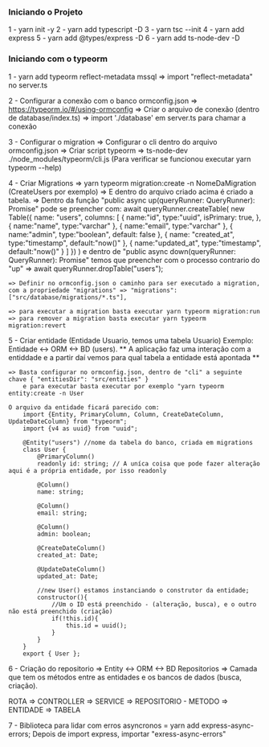 ### Iniciando o Projeto
1 - yarn init -y
2 - yarn add typescript -D
3 - yarn tsc --init
4 - yarn add express
5 - yarn add @types/express -D
6 - yarn add ts-node-dev -D

### Iniciando com o typeorm
1 - yarn add typeorm reflect-metadata mssql
    => import "reflect-metadata" no server.ts

2 - Configurar a conexão com o banco ormconfig.json
    => https://typeorm.io/#/using-ormconfig
    => Criar o arquivo de conexão (dentro de database/index.ts)
    => import './database' em server.ts para chamar a conexão

3 - Configurar o migration
    => Configurar o cli dentro do arquivo ormconfig.json
    => Criar script typeorm => ts-node-dev ./node_modules/typeorm/cli.js
        (Para verificar se funcionou executar yarn typeorm --help)

4 - Criar Migrations
    => yarn typeorm migration:create -n NomeDaMigration (CreateUsers por exemplo)
    => E dentro do arquivo criado acima é criado a tabela.
        => Dentro da função "public async up(queryRunner: QueryRunner): Promise<void>"
        pode se preencher com:      await queryRunner.createTable(
                                        new Table({
                                            name:  "users",
                                            columns: [
                                                {
                                                    name:"id",
                                                    type:"uuid",
                                                    isPrimary: true,
                                                },
                                                {
                                                    name:"name",
                                                    type:"varchar"
                                                },
                                                {
                                                    name:"email",
                                                    type:"varchar"
                                                },
                                                {
                                                    name:"admin",
                                                    type:"boolean",
                                                    default: false
                                                },
                                                {
                                                    name: "created_at",
                                                    type:"timestamp",
                                                    default:"now()"
                                                },
                                                {
                                                    name:"updated_at",
                                                    type:"timestamp",
                                                    default:"now()"
                                                }
                                            ]
                                        })
                                    )
        e dentro de "public async down(queryRunner: QueryRunner): Promise<void>"
        temos que preencher com o processo contrario do "up" 
        => await queryRunner.dropTable("users");

    => Definir no ormconfig.json o caminho para ser executado a migration,
    com a propriedade "migrations" => "migrations": ["src/database/migrations/*.ts"],

    => para executar a migration basta executar yarn typeorm migration:run
    => para remover a migration basta executar yarn typeorm migration:revert

5 - Criar entidade (Entidade Usuario, temos uma tabela Usuario)
    Exemplo: Entidade <-> ORM <-> BD (users). ** A aplicação faz uma interação com a entiddade e a partir daí vemos para qual tabela a entidade está apontada **

    => Basta configurar no ormconfig.json, dentro de "cli" a seguinte chave { "entitiesDir": "src/entities" }
        e para executar basta executar por exemplo "yarn typeorm entity:create -n User

    O arquivo da entidade ficará parecido com:
        import {Entity, PrimaryColumn, Column, CreateDateColumn, UpdateDateColumn} from "typeorm";
        import {v4 as uuid} from "uuid";

        @Entity("users") //nome da tabela do banco, criada em migrations
        class User {
            @PrimaryColumn()
            readonly id: string; // A uníca coisa que pode fazer alteração aqui é a própria entidade, por isso readonly

            @Column()
            name: string;

            @Column()
            email: string;
            
            @Column()
            admin: boolean;
            
            @CreateDateColumn()
            created_at: Date;
            
            @UpdateDateColumn()
            updated_at: Date;

            //new User() estamos instanciando o construtor da entidade;
            constructor(){ 
                //Um o ID está preenchido - (alteração, busca), e o outro não está preenchido (criação)
                if(!this.id){
                    this.id = uuid();
                }    
            }
        }
        export { User };

6 - Criação do repositorio 
    => Entity <-> ORM <-> BD
            Repositorios => Camada que tem os métodos entre as entidades e os bancos de dados (busca, criação).

ROTA => CONTROLLER => SERVICE => REPOSITORIO - METODO => ENTIDADE => TABELA

7 - Biblioteca para lidar com erros asyncronos = yarn add express-async-errors;
Depois de import express, importar "exress-async-errors"

